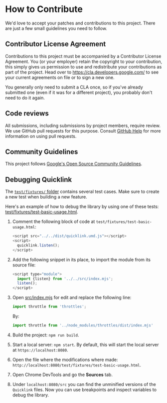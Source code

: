# How to Contribute

We'd love to accept your patches and contributions to this project. There are
just a few small guidelines you need to follow.

## Contributor License Agreement

Contributions to this project must be accompanied by a Contributor License
Agreement. You (or your employer) retain the copyright to your contribution,
this simply gives us permission to use and redistribute your contributions as
part of the project. Head over to <https://cla.developers.google.com/> to see
your current agreements on file or to sign a new one.

You generally only need to submit a CLA once, so if you've already submitted one
(even if it was for a different project), you probably don't need to do it
again.

## Code reviews

All submissions, including submissions by project members, require review. We
use GitHub pull requests for this purpose. Consult [GitHub
Help](https://help.github.com/articles/about-pull-requests/) for more
information on using pull requests.

## Community Guidelines

This project follows [Google's Open Source Community
Guidelines](https://opensource.google.com/conduct/).

## Debugging Quicklink

The [`test/fixtures/` folder](test/fixtures/) contains several test cases.
Make sure to create a new test when building a new feature.

Here's an example of how to debug the library by using one of these tests:
[test/fixtures/test-basic-usage.html](test/fixtures/test-basic-usage.html).

1. Comment the following block of code at `test/fixtures/test-basic-usage.html`:

    ```js
    <script src="../../dist/quicklink.umd.js"></script>
    <script>
      quicklink.listen();
    </script>
    ```

2. Add the following snippet in its place, to import the module from its
   source file:

    ```js
    <script type="module">
      import {listen} from '../../src/index.mjs';
      listen();
    </script>
    ```

3. Open [src/index.mjs](src/index.mjs) for edit and replace the following line:

    ```js
    import throttle from 'throttles';
    ```

    By:

    ```js
    import throttle from '../node_modules/throttles/dist/index.mjs'
    ```

4. Build the project: `npm run build`.

5. Start a local server: `npm start`. By default, this will start the local server at
   `https://localhost:8080`.

6. Open the file where the modifications where made:
   `http://localhost:8080/test/fixtures/test-basic-usage.html`.

7. Open Chrome DevTools and go the **Sources** tab.

8. Under `localhost:8080/src` you can find the unminified versions of the
   `Quicklink` files. Now you can use breakpoints and inspect variables to
   debug the library.
